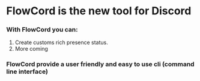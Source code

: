 # FlowCord is the new tool for Discord
### With FlowCord you can:
1. Create customs rich presence status.
2. More coming

### FlowCord provide a user friendly and easy to use cli (command line interface)